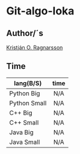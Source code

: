 # Git-algo-loka
## Author/´s
[Kristján O. Ragnarsson](https://github.com/Kristjan-O-Ragnarsson)

## Time

|lang(B/S)    | time  |
|-------------|:-----:|
|Python Big   |  N/A  |
|Python Small |  N/A  |
|C++ Big      |  N/A  |
|C++ Small    |  N/A  |
|Java Big     |  N/A  |
|Java Small   |  N/A  |
